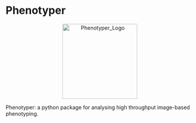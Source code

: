 # Phenotyper

<p align="center">
  <img src="https://raw.githubusercontent.com/f-macfarlance95/phenotyper/main/public/img/phenotyper.svg" width="200" alt="Phenotyper_Logo">
</p>

Phenotyper: a python package for analysing high throughput image-based phenotyping.
